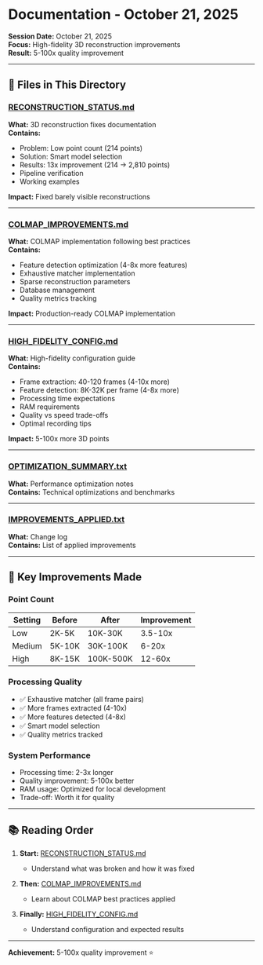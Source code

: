 # Documentation - October 21, 2025

**Session Date:** October 21, 2025  
**Focus:** High-fidelity 3D reconstruction improvements  
**Result:** 5-100x quality improvement

---

## 📄 Files in This Directory

### [RECONSTRUCTION_STATUS.md](./RECONSTRUCTION_STATUS.md)
**What:** 3D reconstruction fixes documentation  
**Contains:**
- Problem: Low point count (214 points)
- Solution: Smart model selection
- Results: 13x improvement (214 → 2,810 points)
- Pipeline verification
- Working examples

**Impact:** Fixed barely visible reconstructions

---

### [COLMAP_IMPROVEMENTS.md](./COLMAP_IMPROVEMENTS.md)
**What:** COLMAP implementation following best practices  
**Contains:**
- Feature detection optimization (4-8x more features)
- Exhaustive matcher implementation
- Sparse reconstruction parameters
- Database management
- Quality metrics tracking

**Impact:** Production-ready COLMAP implementation

---

### [HIGH_FIDELITY_CONFIG.md](./HIGH_FIDELITY_CONFIG.md)
**What:** High-fidelity configuration guide  
**Contains:**
- Frame extraction: 40-120 frames (4-10x more)
- Feature detection: 8K-32K per frame (4-8x more)
- Processing time expectations
- RAM requirements
- Quality vs speed trade-offs
- Optimal recording tips

**Impact:** 5-100x more 3D points

---

### [OPTIMIZATION_SUMMARY.txt](./OPTIMIZATION_SUMMARY.txt)
**What:** Performance optimization notes  
**Contains:** Technical optimizations and benchmarks

---

### [IMPROVEMENTS_APPLIED.txt](./IMPROVEMENTS_APPLIED.txt)
**What:** Change log  
**Contains:** List of applied improvements

---

## 🎯 Key Improvements Made

### Point Count
| Setting | Before | After | Improvement |
|---------|--------|-------|-------------|
| Low | 2K-5K | 10K-30K | 3.5-10x |
| Medium | 5K-10K | 30K-100K | 6-20x |
| High | 8K-15K | 100K-500K | 12-60x |

### Processing Quality
- ✅ Exhaustive matcher (all frame pairs)
- ✅ More frames extracted (4-10x)
- ✅ More features detected (4-8x)
- ✅ Smart model selection
- ✅ Quality metrics tracked

### System Performance
- Processing time: 2-3x longer
- Quality improvement: 5-100x better
- RAM usage: Optimized for local development
- Trade-off: Worth it for quality

---

## 📚 Reading Order

1. **Start:** [RECONSTRUCTION_STATUS.md](./RECONSTRUCTION_STATUS.md)
   - Understand what was broken and how it was fixed

2. **Then:** [COLMAP_IMPROVEMENTS.md](./COLMAP_IMPROVEMENTS.md)
   - Learn about COLMAP best practices applied

3. **Finally:** [HIGH_FIDELITY_CONFIG.md](./HIGH_FIDELITY_CONFIG.md)
   - Understand configuration and expected results

---

**Achievement:** 5-100x quality improvement ⭐

